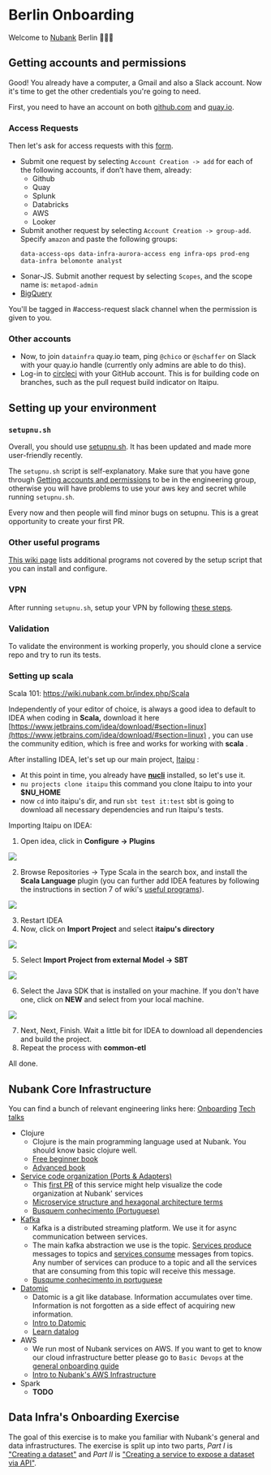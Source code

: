 # Berlin Onboarding

Welcome to [Nubank](https://nubank.com.br/) Berlin :tada:🇩🇪

## Getting accounts and permissions

Good! You already have a computer, a Gmail and also a Slack account. Now it's time to get the other credentials you're going to need.

First, you need to have an account on both [github.com](http://github.com) and [quay.io](http://quay.io).

### Access Requests

Then let's ask for access requests with this
[form](https://forms.gle/DkwiWfWoZXHXHAFQA).

* Submit one request by selecting `Account Creation -> add` for each of the
  following accounts, if don’t have them, already:
  * Github
  * Quay
  * Splunk
  * Databricks
  * AWS
  * Looker
* Submit another request by selecting `Account Creation -> group-add`.
  Specify `amazon` and paste the following groups:
  ```
  data-access-ops data-infra-aurora-access eng infra-ops prod-eng data-infra belomonte analyst
  ```
* Sonar-JS. Submit another request by selecting `Scopes`, and the
  scope name is: `metapod-admin`
* [BigQuery](https://wiki.nubank.com.br/index.php/BigQuery)

You'll be tagged in #access-request slack channel when the permission
is given to you.

### Other accounts

* Now, to join `datainfra` quay.io team, ping `@chico` or `@schaffer`
  on Slack with your quay.io handle (currently only admins are able to
  do this).
* Log-in to [circleci](https://circleci.com) with your GitHub account.
  This is for building code on branches, such as the pull request
  build indicator on Itaipu.

## Setting up your environment

### `setupnu.sh`

Overall, you should use [setupnu.sh](https://github.com/nubank/nudev#setting-up-a-new-development-machine). It has been updated and made more user-friendly recently.

The `setupnu.sh` script is self-explanatory. Make sure that you have gone through [Getting accounts and permissions](#getting-accounts-and-permissions) to be in the engineering group, otherwise you will have problems to use your aws key and secret while running `setupnu.sh`.

Every now and then people will find minor bugs on setupnu. This is a great opportunity to create your first PR.

### Other useful programs

[This wiki page](https://wiki.nubank.com.br/index.php/Programas_%C3%BAteis) lists
additional programs not covered by the setup script that you can
install and configure.

### VPN

After running `setupnu.sh`, setup your VPN by following [these steps](https://nubank.slack.com/archives/C024U9800/p1545380162000900).

### Validation
To validate the environment is working properly, you should clone a service repo and try to run its tests.

### Setting up scala

Scala 101: https://wiki.nubank.com.br/index.php/Scala

Independently of your editor of choice, is always a good idea to default to IDEA when coding in **Scala,** download it here [https://www.jetbrains.com/idea/download/#section=linux](https://www.jetbrains.com/idea/download/#section=linux) , you can use the community edition, which is free and works for working with **scala** .

After installing IDEA, let's set up our main project, [Itaipu](https://github.com/nubank/itaipu/) :

- At this point in time, you already have **[nucli](https://github.com/nubank/nucli/)** installed, so let's use it.
- `nu projects clone itaipu` this command you clone Itaipu to into your **$NU_HOME**
- now `cd` into itaipu's dir, and run `sbt test it:test` sbt is going to download all necessary dependencies and run Itaipu's tests.

Importing Itaipu on IDEA:

1. Open idea, click in **Configure -> Plugins**

  ![](https://static.notion-static.com/d90d9310dc1642249a992163f8d72c81/Screenshot_2017-12-01_11-58-00.png)

2. Browse Repositories -> Type Scala in the search box, and install the **Scala Language** plugin (you can further add IDEA features by following the instructions in section 7 of wiki's [useful programs](https://wiki.nubank.com.br/index.php/Programas_%C3%BAteis)).

  ![](https://static.notion-static.com/6224eb2fb911420bbafca0019e283e0a/Screenshot_2017-12-01_12-00-42.png)

3. Restart IDEA
4. Now, click on **Import Project** and select **itaipu's directory**

  ![](https://static.notion-static.com/83b9fb8bf0384dafb15400821f4af401/Screenshot_2017-12-01_12-01-54.png)

5. Select **Import Project from external Model -> SBT**

  ![](https://static.notion-static.com/c5d12ddcbd2f45c1a76f6a6515fe6526/Screenshot_2017-12-01_13-53-31.png)

6. Select the Java SDK that is installed on your machine. If you don't have one, click on **NEW** and select from your local machine.

  ![](https://static.notion-static.com/7a4b466d0c1a4ce1be1bf78122f7abc0/Screenshot_2017-12-01_13-56-33.png)

7. Next, Next, Finish. Wait a little bit for IDEA to download all dependencies and build the project.
8. Repeat the process with **common-etl**

All done.

## Nubank Core Infrastructure

You can find a bunch of relevant engineering links here:  [Onboarding](https://wiki.nubank.com.br/index.php/Engineering_Chapter/Onboarding)
[Tech talks](https://wiki.nubank.com.br/index.php/Busquem_Conhecimento3)
- Clojure
  - Clojure is the main programming language used at Nubank. You should know basic clojure well.
  - [Free beginner book](https://www.braveclojure.com/clojure-for-the-brave-and-true/)
  - [Advanced book](https://pragprog.com/book/vmclojeco/clojure-applied)
- [Service code organization (Ports & Adapters)](http://alistair.cockburn.us/Hexagonal+architecture)
  - This [first PR](https://github.com/nubank/savings-accounts/pull/1/files?diff=unified) of this service might help visualize the code organization at Nubank' services
  - [Microservice structure and hexagonal architecture terms](https://github.com/nubank/playbooks/blob/master/glossary.md#microservice-structure-and-hexagonal-architecture-terms)
  - [Busquem conhecimento (Portuguese)](https://wiki.nubank.cofeedbacksm.br/index.php/Busquem_Conhecimento#Ports_.26_Adapters)
- [Kafka](http://kafka.apache.org/intro)
  - Kafka is a distributed streaming platform. We use it for async communication between services.
  - The main kafka abstraction we use is the topic. [Services produce](https://github.com/nubank/bleach/blob/master/src/bleach/diplomat/producer.clj) messages to topics and [services consume](https://github.com/nubank/bleach/blob/master/src/bleach/diplomat/consumer.clj) messages from topics. Any number of services can produce to a topic and all the services that are consuming from this topic will receive this message.
  - [Busqume conhecimento in portuguese](https://wiki.nubank.com.br/index.php/Busquem_Conhecimento#Kafka)
- [Datomic](http://docs.datomic.com/tutorial.html)
  - Datomic is a git like database. Information accumulates over time. Information is not forgotten as a side effect of acquiring new information.
  - [Intro to Datomic](https://www.youtube.com/watch?v=RKcqYZZ9RDY)
  - [Learn datalog](http://www.learndatalogtoday.org/)
- AWS
  - We run most of Nubank services on AWS. If you want to get to know our cloud infrastructure better please go to `Basic Devops` at the [general onboarding guide](https://docs.google.com/a/nubank.com.br/document/d/1x6soXtlFli-I6zaGyUI-oG3k87ASaICoqr698NhFwwQ/edit?usp=sharing)
  - [Intro to Nubank's AWS Infrastructure](https://wiki.nubank.com.br/index.php/Busquem_Conhecimento#Intro_to_Nubank.27s_AWS_Infrastructure)
- Spark
  - **TODO**

## Data Infra's Onboarding Exercise

The goal of this exercise is to make you familiar with Nubank's general and data infrastructures. The exercise is split up into two parts, _Part I_ is ["Creating a dataset"](dataset-exercise.md) and _Part II_ is ["Creating a service to expose a dataset via API"](service-exercise.md).
